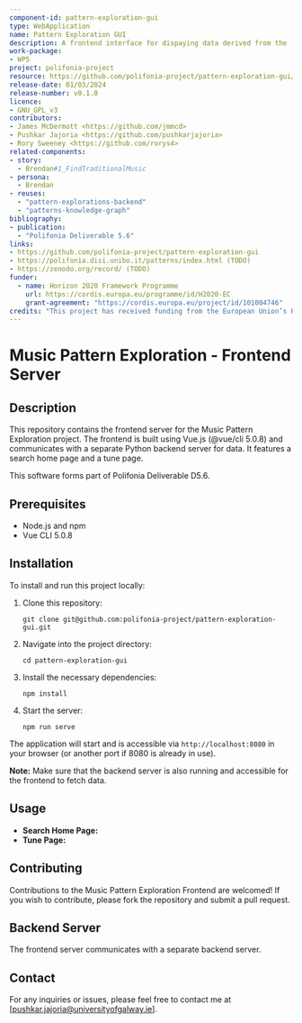 ```yaml
---
component-id: pattern-exploration-gui
type: WebApplication
name: Pattern Exploration GUI
description: A frontend interface for dispaying data derived from the [Patterns Knowledge Graph](https://github.com/polifonia-project/patterns-knowledge-graph).
work-package:
- WP5
project: polifonia-project
resource: https://github.com/polifonia-project/pattern-exploration-gui/releases
release-date: 01/03/2024
release-number: v0.1.0
licence:
- GNU_GPL_v3
contributors:
- James McDermott <https://github.com/jmmcd>
- Pushkar Jajoria <https://github.com/pushkarjajoria>
- Rory Sweeney <https://github.com/rorys4>
related-components:
- story:
  - Brendan#1_FindTraditionalMusic
- persona:
  - Brendan
- reuses:
  - "pattern-explorations-backend"
  - "patterns-knowledge-graph"
bibliography:
- publication: 
  - "Polifonia Deliverable 5.6"
links:
- https://github.com/polifonia-project/pattern-exploration-gui
- https://polifonia.disi.unibo.it/patterns/index.html (TODO)
- https://zenodo.org/record/ (TODO)
funder:
  - name: Horizon 2020 Framework Programme
    url: https://cordis.europa.eu/programme/id/H2020-EC
    grant-agreement: "https://cordis.europa.eu/project/id/101004746"
credits: "This project has received funding from the European Union’s Horizon 2020 research and innovation programme under grant agreement N. 101004746."
---
```



# Music Pattern Exploration - Frontend Server

## Description

This repository contains the frontend server for the Music Pattern Exploration project. The frontend is built using Vue.js (@vue/cli 5.0.8) and communicates with a separate Python backend server for data. It features a search home page and a tune page.

This software forms part of Polifonia Deliverable D5.6.

## Prerequisites

- Node.js and npm
- Vue CLI 5.0.8

## Installation

To install and run this project locally:

1. Clone this repository:

    `git clone git@github.com:polifonia-project/pattern-exploration-gui.git`

2. Navigate into the project directory:

    `cd pattern-exploration-gui`

3. Install the necessary dependencies:

    `npm install`

4. Start the server:

    `npm run serve`

The application will start and is accessible via `http://localhost:8080` in your browser (or another port if 8080 is already in use).

**Note:** Make sure that the backend server is also running and accessible for the frontend to fetch data.

## Usage

- **Search Home Page:** 
- **Tune Page:** 

## Contributing

Contributions to the Music Pattern Exploration Frontend are welcomed! If you wish to contribute, please fork the repository and submit a pull request.

## Backend Server

The frontend server communicates with a separate backend server.

## Contact

For any inquiries or issues, please feel free to contact me at [pushkar.jajoria@universityofgalway.ie].
